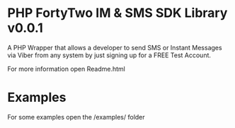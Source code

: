 PHP FortyTwo IM & SMS SDK Library v0.0.1
===
A PHP Wrapper that allows a developer to send SMS or Instant Messages via Viber from any system by just signing up for a FREE Test Account.

For more information open Readme.html

Examples
========

For some examples open the /examples/ folder